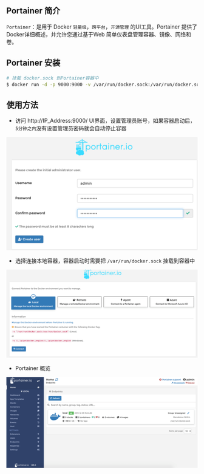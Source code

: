 ## Portainer 简介
`Portainer`：是用于 Docker `轻量级`，`跨平台`，`开源管理` 的UI工具。Portainer 提供了Docker详细概述，并允许您通过基于Web 简单仪表盘管理容器、镜像、网络和卷。

## Portainer 安装
```bash
# 挂载 docker.sock 到Portainer容器中
$ docker run -d -p 9000:9000 -v /var/run/docker.sock:/var/run/docker.sock portainer/portainer
```

## 使用方法
- 访问 http://IP_Address:9000/ UI界面，设置管理员账号，如果容器启动后，`5分钟之内`没有设置管理员密码就会自动停止容器

![](/img/portainer-01.png)


- 选择连接本地容器，容器启动时需要把 `/var/run/docker.sock` 挂载到容器中

![](/img/portaine-02.png)


- Portainer 概览

![](/img/portainer-03.png)
